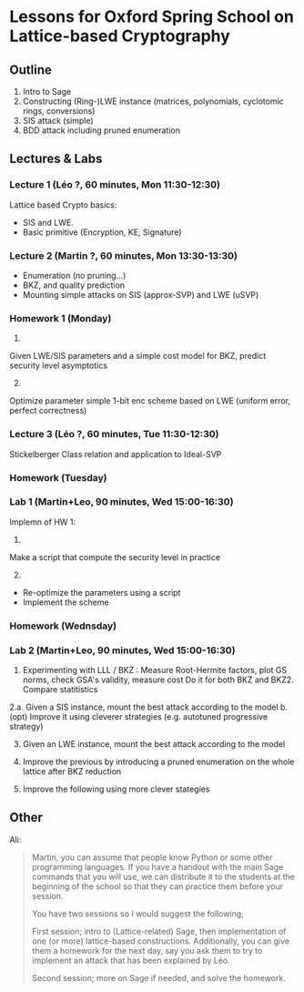 # Lessons for Oxford Spring School on Lattice-based Cryptography

## Outline ##

1. Intro to Sage
2. Constructing (Ring-)LWE instance (matrices, polynomials, cyclotomic rings, conversions)
3. SIS attack (simple)
4. BDD attack including pruned enumeration

## Lectures & Labs ##

### Lecture 1 (Léo ?, 60 minutes, Mon 11:30-12:30)

Lattice based Crypto basics:
- SIS and LWE. 
- Basic primitive (Encryption, KE, Signature)

### Lecture 2 (Martin ?, 60 minutes, Mon 13:30-13:30)

- Enumeration (no pruning...)
- BKZ, and quality prediction
- Mounting simple attacks on SIS (approx-SVP) and LWE (uSVP)

### Homework 1 (Monday)

1. 
Given LWE/SIS parameters and a simple cost model for BKZ, predict security level asymptotics

2. 
Optimize parameter simple 1-bit enc scheme based on LWE (uniform error, perfect correctness)


### Lecture 3 (Léo ?, 60 minutes, Tue 11:30-12:30)

Stickelberger Class relation and application to Ideal-SVP

### Homework (Tuesday)

### Lab 1 (Martin+Leo, 90 minutes, Wed 15:00-16:30)

Implemn of HW 1:

1.
Make a script that compute the security level in practice

2.
- Re-optimize the parameters using a script
- Implement the scheme

### Homework (Wednsday)

### Lab 2 (Martin+Leo, 90 minutes, Wed 15:00-16:30)

1. Experimenting with LLL / BKZ :
Measure Root-Hermite factors, plot GS norms, check GSA's validity, measure cost
Do it for both BKZ and BKZ2. Compare statitistics

2.a. Given a SIS instance, mount the best attack according to the model
b. (opt) Improve it using cleverer strategies (e.g. autotuned progressive strategy)

3. Given an LWE instance, mount the best attack according to the model

4. Improve the previous by introducing a pruned enumeration on the whole lattice after BKZ reduction

5. Improve the following using more clever stategies


## Other ##

Ali:  
> Martin, you can assume that people know Python or some other programming languages. If you have a handout with the main Sage commands that you will use, we can distribute it to the students at the beginning of the school so that they can practice them before your session. 
>  
> You have two sessions so I would suggest the following;
>  
> First session; intro to (Lattice-related) Sage, then implementation of one (or more) lattice-based constructions. Additionally, you can give them a homework for the next day, say you ask them to try to implement an attack that has been explained by Léo.
>  
> Second session; more on Sage if needed, and solve the homework.
